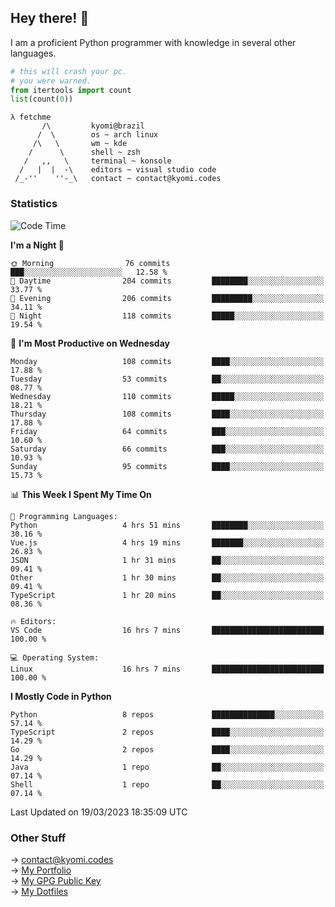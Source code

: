 ## Hey there! 👋
I am a proficient Python programmer with knowledge in several other languages.

```py
# this will crash your pc.
# you were warned.
from itertools import count
list(count(0))
```
```
λ fetchme
       /\         kyomi@brazil
      /  \        os ~ arch linux
     /\   \       wm ~ kde
    /      \      shell ~ zsh
   /   ,,   \     terminal ~ konsole
  /   |  |  -\    editors ~ visual studio code
 /_-''    ''-_\   contact ~ contact@kyomi.codes
```

### Statistics
<!--START_SECTION:waka-->
![Code Time](http://img.shields.io/badge/Code%20Time-242%20hrs%2058%20mins-blue)

**I'm a Night 🦉** 

```text
🌞 Morning                76 commits          ███░░░░░░░░░░░░░░░░░░░░░░   12.58 % 
🌆 Daytime                204 commits         ████████░░░░░░░░░░░░░░░░░   33.77 % 
🌃 Evening                206 commits         █████████░░░░░░░░░░░░░░░░   34.11 % 
🌙 Night                  118 commits         █████░░░░░░░░░░░░░░░░░░░░   19.54 % 
```
📅 **I'm Most Productive on Wednesday** 

```text
Monday                   108 commits         ████░░░░░░░░░░░░░░░░░░░░░   17.88 % 
Tuesday                  53 commits          ██░░░░░░░░░░░░░░░░░░░░░░░   08.77 % 
Wednesday                110 commits         █████░░░░░░░░░░░░░░░░░░░░   18.21 % 
Thursday                 108 commits         ████░░░░░░░░░░░░░░░░░░░░░   17.88 % 
Friday                   64 commits          ███░░░░░░░░░░░░░░░░░░░░░░   10.60 % 
Saturday                 66 commits          ███░░░░░░░░░░░░░░░░░░░░░░   10.93 % 
Sunday                   95 commits          ████░░░░░░░░░░░░░░░░░░░░░   15.73 % 
```


📊 **This Week I Spent My Time On** 

```text
💬 Programming Languages: 
Python                   4 hrs 51 mins       ████████░░░░░░░░░░░░░░░░░   30.16 % 
Vue.js                   4 hrs 19 mins       ███████░░░░░░░░░░░░░░░░░░   26.83 % 
JSON                     1 hr 31 mins        ██░░░░░░░░░░░░░░░░░░░░░░░   09.41 % 
Other                    1 hr 30 mins        ██░░░░░░░░░░░░░░░░░░░░░░░   09.41 % 
TypeScript               1 hr 20 mins        ██░░░░░░░░░░░░░░░░░░░░░░░   08.36 % 

🔥 Editors: 
VS Code                  16 hrs 7 mins       █████████████████████████   100.00 % 

💻 Operating System: 
Linux                    16 hrs 7 mins       █████████████████████████   100.00 % 
```

**I Mostly Code in Python** 

```text
Python                   8 repos             ██████████████░░░░░░░░░░░   57.14 % 
TypeScript               2 repos             ████░░░░░░░░░░░░░░░░░░░░░   14.29 % 
Go                       2 repos             ████░░░░░░░░░░░░░░░░░░░░░   14.29 % 
Java                     1 repo              ██░░░░░░░░░░░░░░░░░░░░░░░   07.14 % 
Shell                    1 repo              ██░░░░░░░░░░░░░░░░░░░░░░░   07.14 % 
```




 Last Updated on 19/03/2023 18:35:09 UTC
<!--END_SECTION:waka-->

### Other Stuff

→ contact@kyomi.codes<br />
→ [My Portfolio](https://kyomi.codes)<br />
→ [My GPG Public Key](https://github.com/bitterteriyaki.gpg)<br />
→ [My Dotfiles](https://github.com/bitterteriyaki/dotfiles) 

